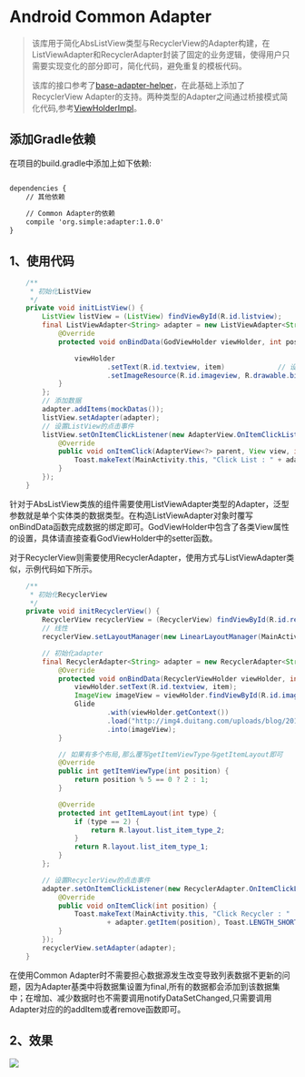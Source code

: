# Android Common Adapter 

> 该库用于简化AbsListView类型与RecyclerView的Adapter构建，在ListViewAdapter和RecyclerAdapter封装了固定的业务逻辑，使得用户只需要实现变化的部分即可，简化代码，避免重复的模板代码。
> 
> 该库的接口参考了[base-adapter-helper](https://github.com/JoanZapata/base-adapter-helper)，在此基础上添加了RecyclerView Adapter的支持。两种类型的Adapter之间通过桥接模式简化代码,参考[ViewHolderImpl](https://github.com/bboyfeiyu/commonadapter/blob/master/adapter/src/main/java/com/simple/commonadapter/viewholders/ViewHolderImpl.java)。

## 添加Gradle依赖

在项目的build.gradle中添加上如下依赖: 

```xml

dependencies {
    // 其他依赖
	
    // Common Adapter的依赖
    compile 'org.simple:adapter:1.0.0'
}
```

## 1、使用代码

```java
    /**
     * 初始化ListView
     */
    private void initListView() {
        ListView listView = (ListView) findViewById(R.id.listview);
        final ListViewAdapter<String> adapter = new ListViewAdapter<String>(R.layout.list_item_type_1) {
            @Override
            protected void onBindData(GodViewHolder viewHolder, int position, String item) {

                viewHolder
                        .setText(R.id.textview, item)             // 设置文本内容
                        .setImageResource(R.id.imageview, R.drawable.big_smile) ; // 设置图片资源
            }
        };
        // 添加数据
        adapter.addItems(mockDatas());
        listView.setAdapter(adapter);
        // 设置ListView的点击事件
        listView.setOnItemClickListener(new AdapterView.OnItemClickListener() {
            @Override
            public void onItemClick(AdapterView<?> parent, View view, int position, long id) {
                Toast.makeText(MainActivity.this, "Click List : " + adapter.getItem(position), Toast.LENGTH_SHORT).show();
            }
        });
    }
```

针对于AbsListView类族的组件需要使用ListViewAdapter类型的Adapter，泛型参数就是单个实体类的数据类型。在构造ListViewAdapter对象时覆写onBindData函数完成数据的绑定即可。GodViewHolder中包含了各类View属性的设置，具体请直接查看GodViewHolder中的setter函数。

对于RecyclerView则需要使用RecyclerAdapter，使用方式与ListViewAdapter类似，示例代码如下所示。

```java
    /**
     * 初始化RecyclerView
     */
    private void initRecyclerView() {
        RecyclerView recyclerView = (RecyclerView) findViewById(R.id.recyclerview);
        // 线性
        recyclerView.setLayoutManager(new LinearLayoutManager(MainActivity.this));

        // 初始化adapter
        final RecyclerAdapter<String> adapter = new RecyclerAdapter<String>(R.layout.list_item_type_1, mockDatas()) {
            @Override
            protected void onBindData(RecyclerViewHolder viewHolder, int position, String item) {
                viewHolder.setText(R.id.textview, item);
                ImageView imageView = viewHolder.findViewById(R.id.imageview);
                Glide
                        .with(viewHolder.getContext())
                        .load("http://img4.duitang.com/uploads/blog/201402/19/20140219232639_Cda2j.thumb.600_0.jpeg")
                        .into(imageView);
            }

            // 如果有多个布局,那么覆写getItemViewType与getItemLayout即可
            @Override
            public int getItemViewType(int position) {
                return position % 5 == 0 ? 2 : 1;
            }

            @Override
            protected int getItemLayout(int type) {
                if (type == 2) {
                    return R.layout.list_item_type_2;
                }
                return R.layout.list_item_type_1;
            }
        };

        // 设置RecyclerView的点击事件
        adapter.setOnItemClickListener(new RecyclerAdapter.OnItemClickListener() {
            @Override
            public void onItemClick(int position) {
                Toast.makeText(MainActivity.this, "Click Recycler : "
                        + adapter.getItem(position), Toast.LENGTH_SHORT).show();
            }
        });
        recyclerView.setAdapter(adapter);
    }
```

在使用Common Adapter时不需要担心数据源发生改变导致列表数据不更新的问题，因为Adapter基类中将数据集设置为final,所有的数据都会添加到该数据集中；在增加、减少数据时也不需要调用notifyDataSetChanged,只需要调用Adapter对应的的addItem或者remove函数即可。

## 2、效果

![](./images/adapter.gif)





